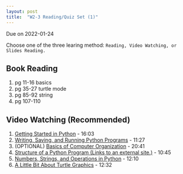 ```yaml
---
layout: post
title:  "W2-3 Reading/Quiz Set (1)"
---
```


Due on 2022-01-24

Choose one of the three learing method: 
	`Reading, Video Watching, or Slides Reading.` 

## Book Reading 
1. pg 11-16 basics
2. pg 35-27 turtle mode 
3. pg 85-92 string 
4. pg 107-110


## Video Watching (Recommended)
1. [Getting Started in Python](https://www.youtube.com/watch?v=zQVtqvtdAE4) - 16:03
2. [Writing, Saving, and Running Python Programs](https://www.youtube.com/watch?v=RuLNfjY7f7Q) - 11:27
3. (OPTIONAL) [Basics of Computer Organization](https://www.youtube.com/watch?v=P_TcfAN6cU4) - 20:41
4.  [Structure of a Python Program (Links to an external site.)](https://www.youtube.com/watch?v=fGuXoBd7WpI) - 10:45 
5.  [Numbers, Strings, and Operations in Python](https://www.youtube.com/watch?v=pkEh2BJbhAA) - 12:10
6.  [A Little Bit About Turtle Graphics](https://www.youtube.com/watch?v=1t0Ye3WMmiQ) - 12:32